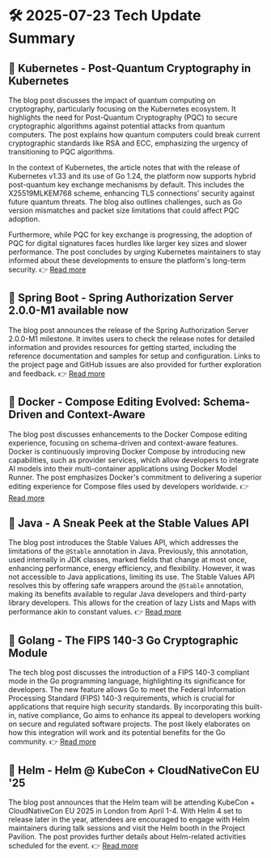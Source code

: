# 🛠️ 2025-07-23 Tech Update Summary

## 🔹 Kubernetes - Post-Quantum Cryptography in Kubernetes
The blog post discusses the impact of quantum computing on cryptography, particularly focusing on the Kubernetes ecosystem. It highlights the need for Post-Quantum Cryptography (PQC) to secure cryptographic algorithms against potential attacks from quantum computers. The post explains how quantum computers could break current cryptographic standards like RSA and ECC, emphasizing the urgency of transitioning to PQC algorithms.

In the context of Kubernetes, the article notes that with the release of Kubernetes v1.33 and its use of Go 1.24, the platform now supports hybrid post-quantum key exchange mechanisms by default. This includes the X25519MLKEM768 scheme, enhancing TLS connections' security against future quantum threats. The blog also outlines challenges, such as Go version mismatches and packet size limitations that could affect PQC adoption.

Furthermore, while PQC for key exchange is progressing, the adoption of PQC for digital signatures faces hurdles like larger key sizes and slower performance. The post concludes by urging Kubernetes maintainers to stay informed about these developments to ensure the platform's long-term security.
👉 [Read more](https://kubernetes.io/blog/2025/07/18/pqc-in-k8s/)

## 🔹 Spring Boot - Spring Authorization Server 2.0.0-M1 available now
The blog post announces the release of the Spring Authorization Server 2.0.0-M1 milestone. It invites users to check the release notes for detailed information and provides resources for getting started, including the reference documentation and samples for setup and configuration. Links to the project page and GitHub issues are also provided for further exploration and feedback.
👉 [Read more](https://spring.io/blog/2025/07/22/spring-authorization-server-2-0-0-M1-available-now)

## 🔹 Docker - Compose Editing Evolved: Schema-Driven and Context-Aware
The blog post discusses enhancements to the Docker Compose editing experience, focusing on schema-driven and context-aware features. Docker is continuously improving Docker Compose by introducing new capabilities, such as provider services, which allow developers to integrate AI models into their multi-container applications using Docker Model Runner. The post emphasizes Docker's commitment to delivering a superior editing experience for Compose files used by developers worldwide.
👉 [Read more](https://www.docker.com/blog/compose-editing-evolved-schema-driven-and-context-aware/)

## 🔹 Java - A Sneak Peek at the Stable Values API
The blog post introduces the Stable Values API, which addresses the limitations of the `@Stable` annotation in Java. Previously, this annotation, used internally in JDK classes, marked fields that change at most once, enhancing performance, energy efficiency, and flexibility. However, it was not accessible to Java applications, limiting its use. The Stable Values API resolves this by offering safe wrappers around the `@Stable` annotation, making its benefits available to regular Java developers and third-party library developers. This allows for the creation of lazy Lists and Maps with performance akin to constant values.
👉 [Read more](https://inside.java/2025/07/22/javaone-stablevalues/)

## 🔹 Golang - The FIPS 140-3 Go Cryptographic Module
The tech blog post discusses the introduction of a FIPS 140-3 compliant mode in the Go programming language, highlighting its significance for developers. The new feature allows Go to meet the Federal Information Processing Standard (FIPS) 140-3 requirements, which is crucial for applications that require high security standards. By incorporating this built-in, native compliance, Go aims to enhance its appeal to developers working on secure and regulated software projects. The post likely elaborates on how this integration will work and its potential benefits for the Go community.
👉 [Read more](https://go.dev/blog/fips140)

## 🔹 Helm - Helm @ KubeCon + CloudNativeCon EU '25
The blog post announces that the Helm team will be attending KubeCon + CloudNativeCon EU 2025 in London from April 1-4. With Helm 4 set to release later in the year, attendees are encouraged to engage with Helm maintainers during talk sessions and visit the Helm booth in the Project Pavilion. The post provides further details about Helm-related activities scheduled for the event.
👉 [Read more](https://helm.sh/blog/helm-at-kubecon-eu-25/)

